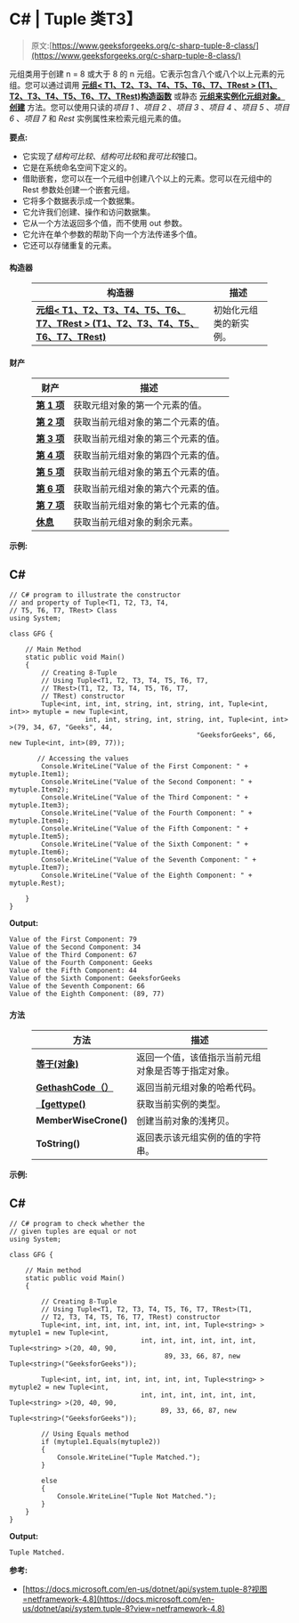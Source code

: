 # C# | Tuple <t1>类</t1>T3】

> 原文:[https://www.geeksforgeeks.org/c-sharp-tuple-8-class/](https://www.geeksforgeeks.org/c-sharp-tuple-8-class/)

元组<t1 t2="" t3="" t4="" t5="" t6="" t7="" trest="">类用于创建 n = 8 或大于 8 的 n 元组。它表示包含八个或八个以上元素的元组。您可以通过调用 [**元组< T1、T2、T3、T4、T5、T6、T7、TRest > (T1、T2、T3、T4、T5、T6、T7、TRest)构造函数**](https://www.geeksforgeeks.org/how-to-create-8-tuple-or-octuple-in-c-sharp/#Using%20Tuple%3CT1,T2,T3,T4,T5,T6,T7,TRest%3E(T1,%20T2,%20T3,%20T4,%20T5,%20T6,%20T7,%20TRest)%20Constructor) 或静态 [**元组来实例化元组<t1 t2="" t3="" t4="" t5="" t6="" t7="" trest="">对象。创建</t1>**](https://www.geeksforgeeks.org/how-to-create-8-tuple-or-octuple-in-c-sharp/#Using%20the%20Create%20method) 方法。您可以使用只读的*项目 1* 、*项目 2* 、*项目 3* 、*项目 4* 、*项目 5* 、*项目 6* 、*项目 7* 和 *Rest* 实例属性来检索元组元素的值。</t1>

**要点:**

*   它实现了*结构可比较*、*结构可比较*和*我可比较*接口。
*   它是在系统命名空间下定义的。
*   借助嵌套，您可以在一个元组中创建八个以上的元素。您可以在元组<t1 t2="" t3="" t4="" t5="" t6="" t7="" trest="">中的 Rest 参数处创建一个嵌套元组。</t1>
*   它将多个数据表示成一个数据集。
*   它允许我们创建、操作和访问数据集。
*   它从一个方法返回多个值，而不使用 out 参数。
*   它允许在单个参数的帮助下向一个方法传递多个值。
*   它还可以存储重复的元素。

#### 构造器

<figure class="table">

| 构造器 | 描述 |
| --- | --- |
| [**元组< T1、T2、T3、T4、T5、T6、T7、TRest > (T1、T2、T3、T4、T5、T6、T7、TRest)**](https://www.geeksforgeeks.org/how-to-create-8-tuple-or-octuple-in-c-sharp/#Using%20Tuple%3CT1,T2,T3,T4,T5,T6,T7,TRest%3E(T1,%20T2,%20T3,%20T4,%20T5,%20T6,%20T7,%20TRest)%20Constructor) | 初始化元组<t1 t2="" t3="" t4="" t5="" t6="" t7="" trest="">类的新实例。</t1> |

</figure>

#### 财产

<figure class="table">

| 财产 | 描述 |
| --- | --- |
| [**第 1 项**](https://www.geeksforgeeks.org/c-sharp-how-to-get-first-element-of-the-tuple/) | 获取元组<t1 t2="" t3="" t4="" t5="" t6="" t7="" trest="">对象的第一个元素的值。</t1> |
| [**第 2 项**](https://www.geeksforgeeks.org/c-sharp-how-to-get-second-element-of-the-tuple/) | 获取当前元组<t1 t2="" t3="" t4="" t5="" t6="" t7="" trest="">对象的第二个元素的值。</t1> |
| [**第 3 项**](https://www.geeksforgeeks.org/c-sharp-how-to-get-third-element-of-the-tuple/) | 获取当前元组<t1 t2="" t3="" t4="" t5="" t6="" t7="" trest="">对象的第三个元素的值。</t1> |
| [**第 4 项**](https://www.geeksforgeeks.org/c-sharp-how-to-get-fourth-element-of-the-tuple/) | 获取当前元组<t1 t2="" t3="" t4="" t5="" t6="" t7="" trest="">对象的第四个元素的值。</t1> |
| [**第 5 项**](https://www.geeksforgeeks.org/c-sharp-sharp-how-to-get-fifth-element-of-the-tuple/) | 获取当前元组<t1 t2="" t3="" t4="" t5="" t6="" t7="" trest="">对象的第五个元素的值。</t1> |
| [**第 6 项**](https://www.geeksforgeeks.org/c-sharp-how-to-get-sixth-element-of-the-tuple/) | 获取当前元组<t1 t2="" t3="" t4="" t5="" t6="" t7="" trest="">对象的第六个元素的值。</t1> |
| [**第 7 项**](https://www.geeksforgeeks.org/c-sharp-how-to-get-seventh-element-of-the-tuple/) | 获取当前元组<t1 t2="" t3="" t4="" t5="" t6="" t7="" trest="">对象的第七个元素的值。</t1> |
| [**休息**](https://www.geeksforgeeks.org/c-sharp-how-to-get-the-remaining-elements-of-the-tuple/) | 获取当前元组<t1 t2="" t3="" t4="" t5="" t6="" t7="" trest="">对象的剩余元素。</t1> |

</figure>

**示例:**

## C#

```
// C# program to illustrate the constructor
// and property of Tuple<T1, T2, T3, T4,
// T5, T6, T7, TRest> Class
using System;

class GFG {

    // Main Method
    static public void Main()
    {
        // Creating 8-Tuple
        // Using Tuple<T1, T2, T3, T4, T5, T6, T7,
        // TRest>(T1, T2, T3, T4, T5, T6, T7,
        // TRest) constructor
        Tuple<int, int, int, string, int, string, int, Tuple<int, int>> mytuple = new Tuple<int,
                   int, int, string, int, string, int, Tuple<int, int> >(79, 34, 67, "Geeks", 44,
                                               "GeeksforGeeks", 66, new Tuple<int, int>(89, 77));

       // Accessing the values
        Console.WriteLine("Value of the First Component: " + mytuple.Item1);
        Console.WriteLine("Value of the Second Component: " + mytuple.Item2);
        Console.WriteLine("Value of the Third Component: " + mytuple.Item3);
        Console.WriteLine("Value of the Fourth Component: " + mytuple.Item4);
        Console.WriteLine("Value of the Fifth Component: " + mytuple.Item5);
        Console.WriteLine("Value of the Sixth Component: " + mytuple.Item6);
        Console.WriteLine("Value of the Seventh Component: " + mytuple.Item7);
        Console.WriteLine("Value of the Eighth Component: " + mytuple.Rest);

    }
}
```

**Output:** 

```
Value of the First Component: 79
Value of the Second Component: 34
Value of the Third Component: 67
Value of the Fourth Component: Geeks
Value of the Fifth Component: 44
Value of the Sixth Component: GeeksforGeeks
Value of the Seventh Component: 66
Value of the Eighth Component: (89, 77)
```

#### 方法

<figure class="table">

| 方法 | 描述 |
| --- | --- |
| [**等于(对象)**](https://www.geeksforgeeks.org/c-sharp-check-if-two-tuple-objects-are-equal/) | 返回一个值，该值指示当前元组<t1 t2="" t3="" t4="" t5="" t6="" t7="" trest="">对象是否等于指定对象。</t1> |
| [**GethashCode（）**](https://www.geeksforgeeks.org/c-sharp-how-to-get-the-hashcode-of-the-tuple/) | 返回当前元组<t1 t2="" t3="" t4="" t5="" t6="" t7="" trest="">对象的哈希代码。</t1> |
| [**【gettype()**](https://www.geeksforgeeks.org/c-sharp-getting-the-type-of-the-tuples-element/) | 获取当前实例的类型。 |
| **MemberWiseCrone()** | 创建当前对象的浅拷贝。 |
| **ToString()** | 返回表示该元组<t1 t2="" t3="" t4="" t5="" t6="" t7="" trest="">实例的值的字符串。</t1> |

</figure>

**示例:**

## C#

```
// C# program to check whether the
// given tuples are equal or not
using System;

class GFG {

    // Main method
    static public void Main()
    {

        // Creating 8-Tuple
        // Using Tuple<T1, T2, T3, T4, T5, T6, T7, TRest>(T1,
        // T2, T3, T4, T5, T6, T7, TRest) constructor
        Tuple<int, int, int, int, int, int, int, Tuple<string> > mytuple1 = new Tuple<int,
                                 int, int, int, int, int, int, Tuple<string> >(20, 40, 90,
                                       89, 33, 66, 87, new Tuple<string>("GeeksforGeeks"));

        Tuple<int, int, int, int, int, int, int, Tuple<string> > mytuple2 = new Tuple<int,
                                 int, int, int, int, int, int, Tuple<string> >(20, 40, 90,
                                      89, 33, 66, 87, new Tuple<string>("GeeksforGeeks"));

        // Using Equals method
        if (mytuple1.Equals(mytuple2))
        {
            Console.WriteLine("Tuple Matched.");
        }

        else
        {
            Console.WriteLine("Tuple Not Matched.");
        }
    }
}
```

**Output:** 

```
Tuple Matched.
```

**参考:**

*   [https://docs.microsoft.com/en-us/dotnet/api/system.tuple-8?视图=netframework-4.8](https://docs.microsoft.com/en-us/dotnet/api/system.tuple-8?view=netframework-4.8)